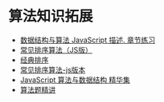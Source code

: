 算法知识拓展
===

- [数据结构与算法 JavaScript 描述. 章节练习](https://github.com/Ralph-Wang/algorithm.in.js)
- [常见排序算法（JS版）](https://github.com/twobin/twobinSort)
- [经典排序](https://github.com/luofei2011/jsAgm/blob/master/js/sort.js)
- [常见排序算法-js版本](https://github.com/hechangmin/jssort)
- [JavaScript 算法与数据结构 精华集](https://github.com/lightningtgc/JavaScript-Algorithms)
- [算法题精讲](http://www.nowcoder.com/live/courses)